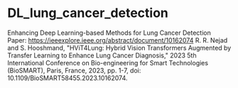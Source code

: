 # DL_lung_cancer_detection
 Enhancing Deep Learning-based Methods for Lung Cancer Detection
 Paper: https://ieeexplore.ieee.org/abstract/document/10162074
 R. R. Nejad and S. Hooshmand, "HViT4Lung: Hybrid Vision Transformers Augmented by Transfer Learning to Enhance Lung Cancer Diagnosis," 2023 5th International Conference on Bio-engineering for Smart Technologies (BioSMART), Paris, France, 2023, pp. 1-7, doi: 10.1109/BioSMART58455.2023.10162074.
